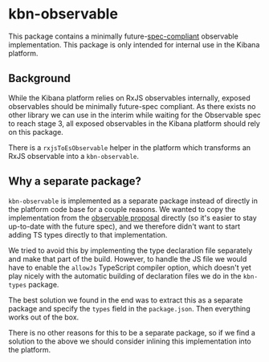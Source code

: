 # kbn-observable

This package contains a minimally future-[spec-compliant][spec] observable
implementation. This package is only intended for internal use in the Kibana
platform.

## Background

While the Kibana platform relies on RxJS observables internally, exposed
observables should be minimally future-spec compliant. As there exists no other
library we can use in the interim while waiting for the Observable spec to reach
stage 3, all exposed observables in the Kibana platform should rely on this
package.

There is a `rxjsToEsObservable` helper in the platform which transforms an
RxJS observable into a `kbn-observable`.

## Why a separate package?

`kbn-observable` is implemented as a separate package instead of directly in the
platform code base for a couple reasons. We wanted to copy the implementation
from the [observable proposal][spec] directly (so it's easier to stay up-to-date
with the future spec), and we therefore didn't want to start adding TS types
directly to that implementation.

We tried to avoid this by implementing the type declaration file separately and
make that part of the build. However, to handle the JS file we would have to
enable the `allowJs` TypeScript compiler option, which doesn't yet play nicely
with the automatic building of declaration files we do in the `kbn-types`
package.

The best solution we found in the end was to extract this as a separate package
and specify the `types` field in the `package.json`. Then everything works out
of the box.

There is no other reasons for this to be a separate package, so if we find a
solution to the above we should consider inlining this implementation into the
platform.

[spec]: https://github.com/tc39/proposal-observable
